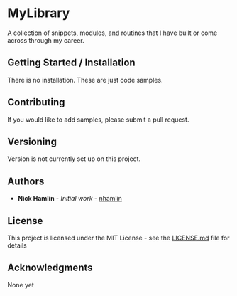 # MyLibrary

A collection of snippets, modules, and routines that I have built or come across through my career.

## Getting Started / Installation

There is no installation. These are just code samples.

## Contributing

<!--Please read [CONTRIBUTING.md](https://gist.github.com/PurpleBooth/b24679402957c63ec426) for details on our code of conduct, and the process for submitting pull requests to us.-->
If you would like to add samples, please submit a pull request.

## Versioning

Version is not currently set up on this project.

## Authors

* **Nick Hamlin** - *Initial work* - [nhamlin](https://github.com/nhamlin)

<!--See also the list of [contributors](https://github.com/your/project/contributors) who participated in this project.-->

## License

This project is licensed under the MIT License - see the [LICENSE.md](LICENSE.md) file for details

## Acknowledgments

None yet
